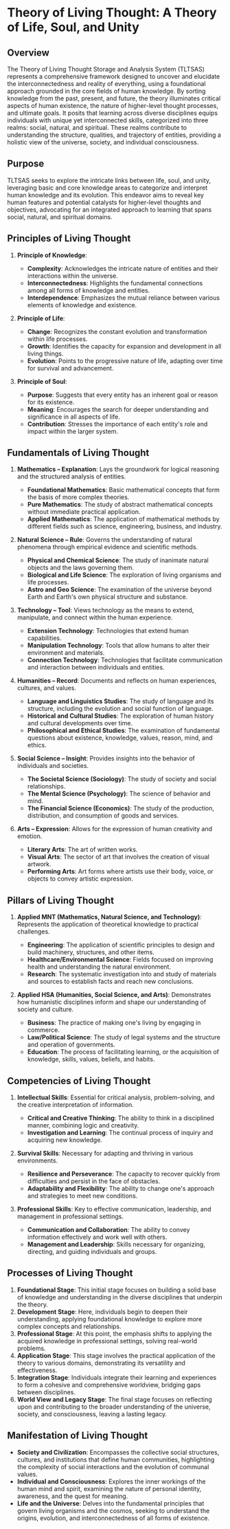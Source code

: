 # Theory of Living Thought: A Theory of Life, Soul, and Unity

## Overview

The Theory of Living Thought Storage and Analysis System (TLTSAS) represents a comprehensive framework designed to uncover and elucidate the interconnectedness and reality of everything, using a foundational approach grounded in the core fields of human knowledge. By sorting knowledge from the past, present, and future, the theory illuminates critical aspects of human existence, the nature of higher-level thought processes, and ultimate goals. It posits that learning across diverse disciplines equips individuals with unique yet interconnected skills, categorized into three realms: social, natural, and spiritual. These realms contribute to understanding the structure, qualities, and trajectory of entities, providing a holistic view of the universe, society, and individual consciousness.

## Purpose

TLTSAS seeks to explore the intricate links between life, soul, and unity, leveraging basic and core knowledge areas to categorize and interpret human knowledge and its evolution. This endeavor aims to reveal key human features and potential catalysts for higher-level thoughts and objectives, advocating for an integrated approach to learning that spans social, natural, and spiritual domains.

## Principles of Living Thought

1. **Principle of Knowledge**:
   - **Complexity**: Acknowledges the intricate nature of entities and their interactions within the universe.
   - **Interconnectedness**: Highlights the fundamental connections among all forms of knowledge and entities.
   - **Interdependence**: Emphasizes the mutual reliance between various elements of knowledge and existence.

2. **Principle of Life**:
   - **Change**: Recognizes the constant evolution and transformation within life processes.
   - **Growth**: Identifies the capacity for expansion and development in all living things.
   - **Evolution**: Points to the progressive nature of life, adapting over time for survival and advancement.

3. **Principle of Soul**:
   - **Purpose**: Suggests that every entity has an inherent goal or reason for its existence.
   - **Meaning**: Encourages the search for deeper understanding and significance in all aspects of life.
   - **Contribution**: Stresses the importance of each entity's role and impact within the larger system.

## Fundamentals of Living Thought

1. **Mathematics – Explanation**: Lays the groundwork for logical reasoning and the structured analysis of entities.
   - **Foundational Mathematics**: Basic mathematical concepts that form the basis of more complex theories.
   - **Pure Mathematics**: The study of abstract mathematical concepts without immediate practical application.
   - **Applied Mathematics**: The application of mathematical methods by different fields such as science, engineering, business, and industry.

2. **Natural Science – Rule**: Governs the understanding of natural phenomena through empirical evidence and scientific methods.
   - **Physical and Chemical Science**: The study of inanimate natural objects and the laws governing them.
   - **Biological and Life Science**: The exploration of living organisms and life processes.
   - **Astro and Geo Science**: The examination of the universe beyond Earth and Earth's own physical structure and substance.

3. **Technology – Tool**: Views technology as the means to extend, manipulate, and connect within the human experience.
   - **Extension Technology**: Technologies that extend human capabilities.
   - **Manipulation Technology**: Tools that allow humans to alter their environment and materials.
   - **Connection Technology**: Technologies that facilitate communication and interaction between individuals and entities.

4. **Humanities – Record**: Documents and reflects on human experiences, cultures, and values.
   - **Language and Linguistics Studies**: The study of language and its structure, including the evolution and social function of language.
   - **Historical and Cultural Studies**: The exploration of human history and cultural developments over time.
   - **Philosophical and Ethical Studies**: The examination of fundamental questions about existence, knowledge, values, reason, mind, and ethics.

5. **Social Science – Insight**: Provides insights into the behavior of individuals and societies.
   - **The Societal Science (Sociology)**: The study of society and social relationships.
   - **The Mental Science (Psychology)**: The science of behavior and mind.
   - **The Financial Science (Economics)**: The study of the production, distribution, and consumption of goods and services.

6. **Arts – Expression**: Allows for the expression of human creativity and emotion.
   - **Literary Arts**: The art of written works.
   - **Visual Arts**: The sector of art that involves the creation of visual artwork.
   - **Performing Arts**: Art forms where artists use their body, voice, or objects to convey artistic expression.

## Pillars of Living Thought

1. **Applied MNT (Mathematics, Natural Science, and Technology)**: Represents the application of theoretical knowledge to practical challenges.
   - **Engineering**: The application of scientific principles to design and build machinery, structures, and other items.
   - **Healthcare/Environmental Science**: Fields focused on improving health and understanding the natural environment.
   - **Research**: The systematic investigation into and study of materials and sources to establish facts and reach new conclusions.

2. **Applied HSA (Humanities, Social Science, and Arts)**: Demonstrates how humanistic disciplines inform and shape our understanding of society and culture.
   - **Business**: The practice of making one's living by engaging in commerce.
   - **Law/Political Science**: The study of legal systems and the structure and operation of governments.
   - **Education**: The process of facilitating learning, or the acquisition of knowledge, skills, values, beliefs, and habits.

## Competencies of Living Thought

1. **Intellectual Skills**: Essential for critical analysis, problem-solving, and the creative interpretation of information.
   - **Critical and Creative Thinking**: The ability to think in a disciplined manner, combining logic and creativity.
   - **Investigation and Learning**: The continual process of inquiry and acquiring new knowledge.

2. **Survival Skills**: Necessary for adapting and thriving in various environments.
   - **Resilience and Perseverance**: The capacity to recover quickly from difficulties and persist in the face of obstacles.
   - **Adaptability and Flexibility**: The ability to change one's approach and strategies to meet new conditions.

3. **Professional Skills**: Key to effective communication, leadership, and management in professional settings.
   - **Communication and Collaboration**: The ability to convey information effectively and work well with others.
   - **Management and Leadership**: Skills necessary for organizing, directing, and guiding individuals and groups.

## Processes of Living Thought

1. **Foundational Stage**: This initial stage focuses on building a solid base of knowledge and understanding in the diverse disciplines that underpin the theory.
2. **Development Stage**: Here, individuals begin to deepen their understanding, applying foundational knowledge to explore more complex concepts and relationships.
3. **Professional Stage**: At this point, the emphasis shifts to applying the acquired knowledge in professional settings, solving real-world problems.
4. **Application Stage**: This stage involves the practical application of the theory to various domains, demonstrating its versatility and effectiveness.
5. **Integration Stage**: Individuals integrate their learning and experiences to form a cohesive and comprehensive worldview, bridging gaps between disciplines.
6. **World View and Legacy Stage**: The final stage focuses on reflecting upon and contributing to the broader understanding of the universe, society, and consciousness, leaving a lasting legacy.

## Manifestation of Living Thought

- **Society and Civilization**: Encompasses the collective social structures, cultures, and institutions that define human communities, highlighting the complexity of social interactions and the evolution of communal values.
- **Individual and Consciousness**: Explores the inner workings of the human mind and spirit, examining the nature of personal identity, awareness, and the quest for meaning.
- **Life and the Universe**: Delves into the fundamental principles that govern living organisms and the cosmos, seeking to understand the origins, evolution, and interconnectedness of all forms of existence.
